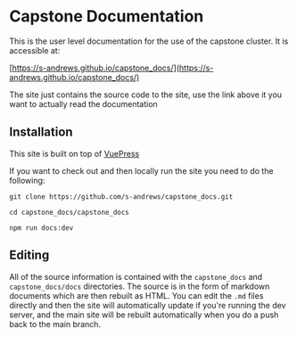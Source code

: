 # Capstone Documentation

This is the user level documentation for the use of the capstone cluster.  It is accessible at:

[https://s-andrews.github.io/capstone_docs/](https://s-andrews.github.io/capstone_docs/)

The site just contains the source code to the site, use the link above it you want to actually read the documentation


## Installation
This site is built on top of [VuePress](https://vuepress.vuejs.org)

If you want to check out and then locally run the site you need to do the following:

```
git clone https://github.com/s-andrews/capstone_docs.git

cd capstone_docs/capstone_docs

npm run docs:dev
```

## Editing
All of the source information is contained with the ```capstone_docs``` and ```capstone_docs/docs``` directories.  The source is in the form of markdown documents which are then rebuilt as HTML.  You can edit the ```.md``` files directly and then the site will automatically update if you're running the dev server, and the main site will be rebuilt automatically when you do a push back to the main branch.